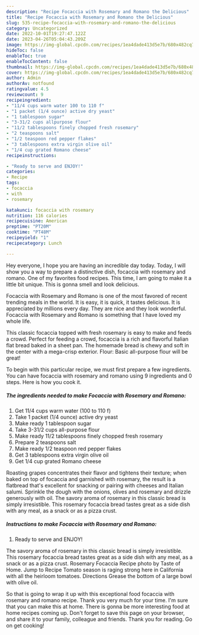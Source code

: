 ```yaml
---
description: "Recipe Focaccia with Rosemary and Romano the Delicious"
title: "Recipe Focaccia with Rosemary and Romano the Delicious"
slug: 535-recipe-focaccia-with-rosemary-and-romano-the-delicious
category: Uncategorized
date: 2022-10-01T19:27:47.122Z
date: 2023-04-26T05:04:43.209Z
image: https://img-global.cpcdn.com/recipes/1ea4dade413d5e7b/680x482cq70/focaccia-with-rosemary-and-romano-recipe-main-photo.jpg
hideToc: false
enableToc: true
enableTocContent: false
thumbnail: https://img-global.cpcdn.com/recipes/1ea4dade413d5e7b/680x482cq70/focaccia-with-rosemary-and-romano-recipe-main-photo.jpg
cover: https://img-global.cpcdn.com/recipes/1ea4dade413d5e7b/680x482cq70/focaccia-with-rosemary-and-romano-recipe-main-photo.jpg
author: Admin
authorAv: notfound
ratingvalue: 4.5
reviewcount: 9
recipeingredient:
- "11/4 cups warm water 100 to 110 f"
- "1 packet (1/4 ounce) active dry yeast"
- "1 tablespoon sugar"
- "3-31/2 cups allpurpose flour"
- "11/2 tablespoons finely chopped fresh rosemary"
- "2 teaspoons salt"
- "1/2 teaspoon red pepper flakes"
- "3 tablespoons extra virgin olive oil"
- "1/4 cup grated Romano cheese"
recipeinstructions:

- "Ready to serve and ENJOY!"
categories:
- Recipe
tags:
- focaccia
- with
- rosemary

katakunci: focaccia with rosemary 
nutrition: 116 calories
recipecuisine: American
preptime: "PT20M"
cooktime: "PT48M"
recipeyield: "1"
recipecategory: Lunch

---
```



Hey everyone, I hope you are having an incredible day today. Today, I will show you a way to prepare a distinctive dish, focaccia with rosemary and romano. One of my favorites food recipes. This time, I am going to make it a little bit unique. This is gonna smell and look delicious.

Focaccia with Rosemary and Romano is one of the most favored of recent trending meals in the world. It is easy, it is quick, it tastes delicious. It is appreciated by millions every day. They are nice and they look wonderful. Focaccia with Rosemary and Romano is something that I have loved my whole life.

This classic focaccia topped with fresh rosemary is easy to make and feeds a crowd. Perfect for feeding a crowd, focaccia is a rich and flavorful Italian flat bread baked in a sheet pan. The homemade bread is chewy and soft in the center with a mega-crisp exterior. Flour: Basic all-purpose flour will be great!


To begin with this particular recipe, we must first prepare a few ingredients. You can have focaccia with rosemary and romano using 9 ingredients and 0 steps. Here is how you cook it.

<!--inarticleads1-->

##### The ingredients needed to make Focaccia with Rosemary and Romano:

1. Get 11/4 cups warm water (100 to 110 f)
1. Take 1 packet (1/4 ounce) active dry yeast
1. Make ready 1 tablespoon sugar
1. Take 3-31/2 cups all-purpose flour
1. Make ready 11/2 tablespoons finely chopped fresh rosemary
1. Prepare 2 teaspoons salt
1. Make ready 1/2 teaspoon red pepper flakes
1. Get 3 tablespoons extra virgin olive oil
1. Get 1/4 cup grated Romano cheese


Roasting grapes concentrates their flavor and tightens their texture; when baked on top of focaccia and garnished with rosemary, the result is a flatbread that&#39;s excellent for snacking or pairing with cheeses and Italian salumi. Sprinkle the dough with the onions, olives and rosemary and drizzle generously with oil. The savory aroma of rosemary in this classic bread is simply irresistible. This rosemary focaccia bread tastes great as a side dish with any meal, as a snack or as a pizza crust. 

<!--inarticleads2-->

##### Instructions to make Focaccia with Rosemary and Romano:


1. Ready to serve and ENJOY!

The savory aroma of rosemary in this classic bread is simply irresistible. This rosemary focaccia bread tastes great as a side dish with any meal, as a snack or as a pizza crust. Rosemary Focaccia Recipe photo by Taste of Home. Jump to Recipe Tomato season is raging strong here in California with all the heirloom tomatoes. Directions Grease the bottom of a large bowl with olive oil. 

So that is going to wrap it up with this exceptional food focaccia with rosemary and romano recipe. Thank you very much for your time. I'm sure that you can make this at home. There is gonna be more interesting food at home recipes coming up. Don't forget to save this page on your browser, and share it to your family, colleague and friends. Thank you for reading. Go on get cooking!
